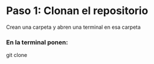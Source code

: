 # Paso 1: Clonan el repositorio

Crean una carpeta y abren una terminal en esa carpeta

### En la terminal ponen:
git clone 
